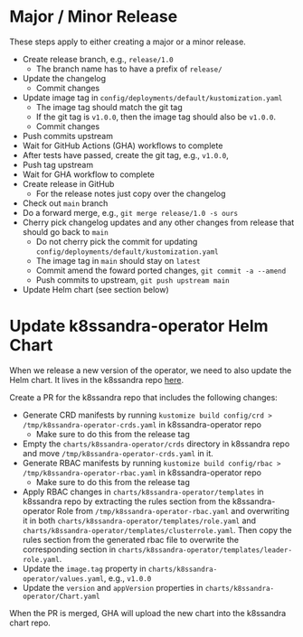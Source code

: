# Major / Minor Release
These steps apply to either creating a major or a minor release.

* Create release branch, e.g., `release/1.0`
    * The branch name has to have a prefix of `release/`
* Update the changelog
    * Commit changes
* Update image tag in `config/deployments/default/kustomization.yaml`
    * The image tag should match the git tag
    * If the git tag is `v1.0.0`, then the image tag should also be `v1.0.0`.
    * Commit changes
* Push commits upstream
* Wait for GitHub Actions (GHA) workflows to complete
* After tests have passed, create the git tag, e.g., `v1.0.0`, 
* Push tag upstream
* Wait for GHA workflow to complete
* Create release in GitHub
    * For the release notes just copy over the changelog
* Check out `main` branch
* Do a forward merge, e.g., `git merge release/1.0 -s ours`
* Cherry pick changelog updates and any other changes from release that should go back to `main`
    * Do not cherry pick the commit for updating `config/deployments/default/kustomization.yaml`
    * The image tag in `main` should stay on `latest`
    * Commit amend the foward ported changes, `git commit -a --amend`
    * Push commits to upstream, `git push upstream main`
* Update Helm chart (see section below)  

# Update k8ssandra-operator Helm Chart
When we release a new version of the operator, we need to also update the Helm chart. It lives in the k8ssandra repo [here](https://github.com/k8ssandra/k8ssandra/tree/main/charts/k8ssandra-operator).

Create a PR for the k8ssandra repo that includes the following changes:

* Generate CRD manifests by running `kustomize build config/crd > /tmp/k8ssandra-operator-crds.yaml` in k8ssandra-operator repo
    * Make sure to do this from the release tag
* Empty the `charts/k8ssandra-operator/crds` directory in k8ssandra repo and move `/tmp/k8ssandra-operator-crds.yaml` in it.
* Generate RBAC manifests by running `kustomize build config/rbac > /tmp/k8ssandra-operator-rbac.yaml` in k8ssandra-operator repo
    * Make sure to do this from the release tag
* Apply RBAC changes in `charts/k8ssandra-operator/templates` in k8ssandra repo by extracting the rules section from the k8ssandra-operator Role from `/tmp/k8ssandra-operator-rbac.yaml` and overwriting it in both `charts/k8ssandra-operator/templates/role.yaml` and `charts/k8ssandra-operator/templates/clusterrole.yaml`. Then copy the rules section from the generated rbac file to overwrite the corresponding section in `charts/k8ssandra-operator/templates/leader-role.yaml`.
* Update the `image.tag` property in `charts/k8ssandra-operator/values.yaml`, e.g., `v1.0.0`
* Update the `version` and `appVersion` properties in `charts/k8ssandra-operator/Chart.yaml`

When the PR is merged, GHA will upload the new chart into the k8ssandra chart repo. 

